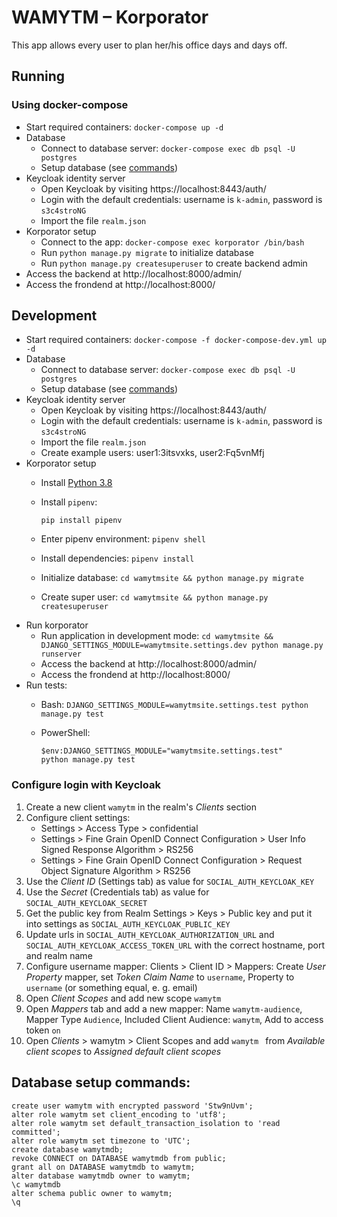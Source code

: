 # WAMYTM – Korporator

This app allows every user to plan her/his office days and days off.

## Running

### Using docker-compose

- Start required containers: `docker-compose up -d`
- Database
  - Connect to database server: `docker-compose exec db psql -U postgres`
  - Setup database (see [commands](#database-setup-commands))
- Keycloak identity server
  - Open Keycloak by visiting https://localhost:8443/auth/
  - Login with the default credentials: username is `k-admin`, password is `s3c4stroNG`
  - Import the file `realm.json`
- Korporator setup
  - Connect to the app: `docker-compose exec korporator /bin/bash`
  - Run `python manage.py migrate` to initialize database
  - Run `python manage.py createsuperuser` to create backend admin
- Access the backend at http://localhost:8000/admin/
- Access the frondend at http://localhost:8000/

## Development

- Start required containers: `docker-compose -f docker-compose-dev.yml up -d`
- Database
  - Connect to database server: `docker-compose exec db psql -U postgres`
  - Setup database (see [commands](#database-setup-commands))
- Keycloak identity server
  - Open Keycloak by visiting https://localhost:8443/auth/
  - Login with the default credentials: username is `k-admin`, password is `s3c4stroNG`
  - Import the file `realm.json`
  - Create example users:
    user1:3itsvxks, user2:Fq5vnMfj
- Korporator setup
  - Install [Python 3.8](https://www.python.org/downloads/)
  - Install `pipenv`:

        pip install pipenv

  - Enter pipenv environment: `pipenv shell`
  - Install dependencies: `pipenv install`
  - Initialize database: `cd wamytmsite && python manage.py migrate`
  - Create super user: `cd wamytmsite && python manage.py createsuperuser`
- Run korporator
  - Run application in development mode: `cd wamytmsite && DJANGO_SETTINGS_MODULE=wamytmsite.settings.dev python manage.py runserver`
  - Access the backend at http://localhost:8000/admin/
  - Access the frondend at http://localhost:8000/
- Run tests:
  - Bash: `DJANGO_SETTINGS_MODULE=wamytmsite.settings.test python manage.py test`
  - PowerShell: 

        $env:DJANGO_SETTINGS_MODULE="wamytmsite.settings.test"
        python manage.py test

### Configure login with Keycloak

1. Create a new client `wamytm` in the realm's _Clients_ section
2. Configure client settings:
    - Settings > Access Type > confidential
    - Settings > Fine Grain OpenID Connect Configuration > User Info Signed Response Algorithm > RS256
    - Settings > Fine Grain OpenID Connect Configuration > Request Object Signature Algorithm > RS256
3. Use the _Client ID_ (Settings tab) as value for `SOCIAL_AUTH_KEYCLOAK_KEY`
4. Use the _Secret_ (Credentials tab) as value for `SOCIAL_AUTH_KEYCLOAK_SECRET`
5. Get the public key from Realm Settings > Keys > Public key and put it into settings as `SOCIAL_AUTH_KEYCLOAK_PUBLIC_KEY`
6. Update urls in `SOCIAL_AUTH_KEYCLOAK_AUTHORIZATION_URL` and `SOCIAL_AUTH_KEYCLOAK_ACCESS_TOKEN_URL` with the correct hostname, port and realm name
7. Configure username mapper: Clients > Client ID > Mappers: Create _User Property_ mapper, set _Token Claim Name_ to `username`, Property to `username` (or something equal, e. g. email)
8. Open _Client Scopes_ and add new scope `wamytm`
9. Open _Mappers_ tab and add a new mapper: Name `wamytm-audience`, Mapper Type `Audience`, Included Client Audience: `wamytm`, Add to access token `on`
10. Open _Clients_ > wamytm > Client Scopes and add `wamytm ` from _Available client scopes_ to _Assigned default client scopes_

## Database setup commands:

    create user wamytm with encrypted password 'Stw9nUvm';
    alter role wamytm set client_encoding to 'utf8';
    alter role wamytm set default_transaction_isolation to 'read committed';
    alter role wamytm set timezone to 'UTC';
    create database wamytmdb;
    revoke CONNECT on DATABASE wamytmdb from public;
    grant all on DATABASE wamytmdb to wamytm;
    alter database wamytmdb owner to wamytm;
    \c wamytmdb
    alter schema public owner to wamytm;
    \q

